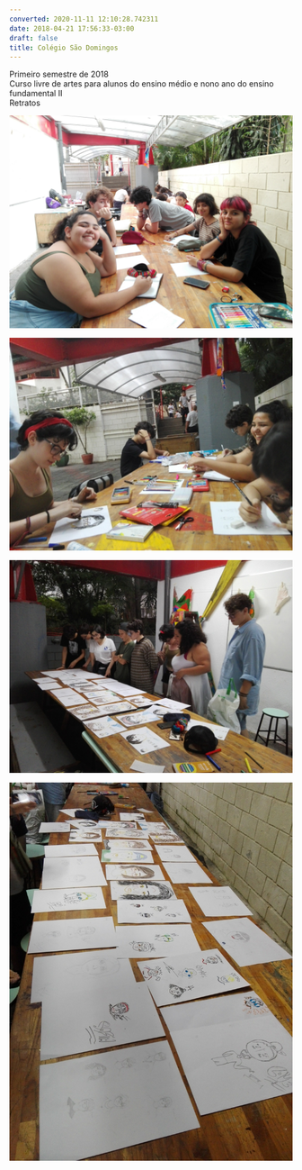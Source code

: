 ```yaml
---
converted: 2020-11-11 12:10:28.742311
date: 2018-04-21 17:56:33-03:00
draft: false
title: Colégio São Domingos
---
```


Primeiro semestre de 2018  
Curso livre de artes para alunos do ensino médio e nono ano do ensino fundamental II  
Retratos

![](IMG_20180322_145818.jpg "Colégio São Domingos, Primeiro semestre de 2018 Curso livre de artes para alunos do ensino médio e nono ano do ensino fundamental II, São Paulo")

![](IMG_20180329_155537.jpg "Colégio São Domingos, Primeiro semestre de 2018 Curso livre de artes para alunos do ensino médio e nono ano do ensino fundamental II, Retratos São Paulo")

![](IMG_20180329_155819.jpg "Colégio São Domingos, Primeiro semestre de 2018 Curso livre de artes para alunos do ensino médio e nono ano do ensino fundamental II, Retratos São Paulo")

![](IMG_20180329_155752.jpg "Colégio São Domingos, Primeiro semestre de 2018 Curso livre de artes para alunos do ensino médio e nono ano do ensino fundamental II, Retratos São Paulo")

